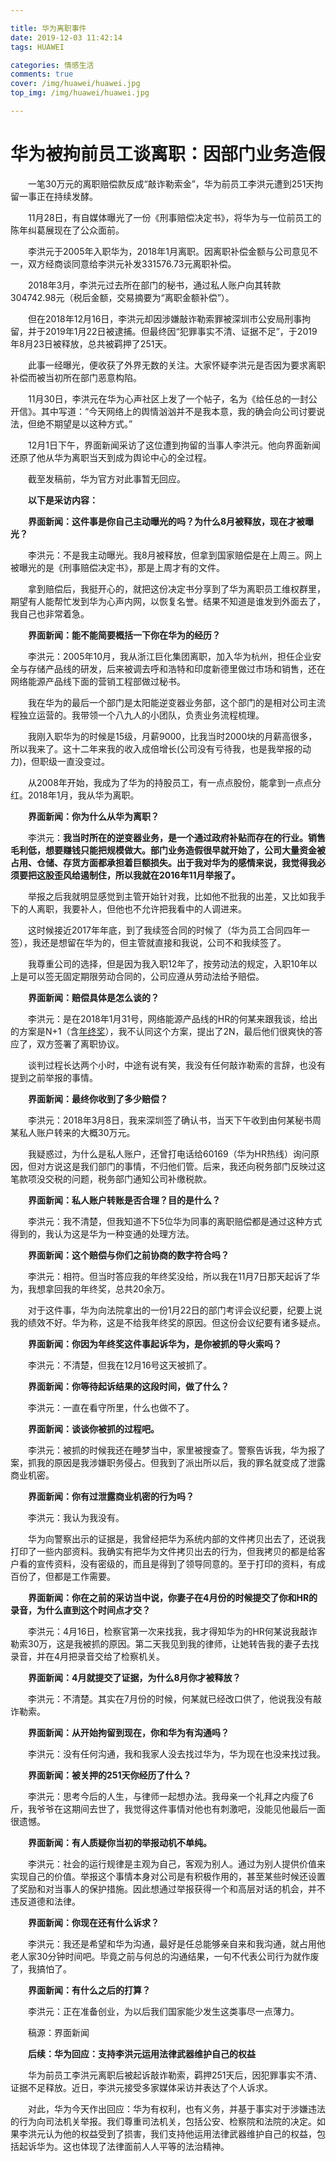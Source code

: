 ```yaml
---

title: 华为离职事件
date: 2019-12-03 11:42:14
tags: HUAWEI

categories: 情感生活
comments: true
cover: /img/huawei/huawei.jpg
top_img: /img/huawei/huawei.jpg

---
```



# 华为被拘前员工谈离职：因部门业务造假

<p>　　一笔30万元的离职赔偿款反成“敲诈勒索金”，华为前员工李洪元遭到251天拘留一事正在持续发酵。</p>

<p>　　11月28日，有自媒体曝光了一份《刑事赔偿决定书》，将华为与一位前员工的陈年纠葛展现在了公众面前。</p>

<p>　　李洪元于2005年入职华为，2018年1月离职。因离职补偿金额与公司意见不一，双方经商谈同意给李洪元补发331576.73元离职补偿。</p>

<p>　　2018年3月，李洪元过去所在部门的秘书，通过私人账户向其转款304742.98元（税后金额，交易摘要为“离职金额补偿”）。</p>

<p>　　但在2018年12月16日，李洪元却因涉嫌敲诈勒索罪被深圳市公安局刑事拘留，并于2019年1月22日被逮捕。但最终因“犯罪事实不清、证据不足”，于2019年8月23日被释放，总共被羁押了251天。</p>

<p>　　此事一经曝光，便收获了外界无数的关注。大家怀疑李洪元是否因为要求离职补偿而被当初所在部门恶意构陷。</p>

<p>　　11月30日，李洪元在华为心声社区上发了一个帖子，名为《给任总的一封公开信》。其中写道：“今天网络上的舆情汹汹并不是我本意，我的确会向公司讨要说法，但绝不期望是以这种方式。”</p>

<p>　　12月1日下午，界面新闻采访了这位遭到拘留的当事人李洪元。他向界面新闻还原了他从华为离职当天到成为舆论中心的全过程。</p>

<p>　　截至发稿前，华为官方对此事暂无回应。</p>

<p>　　<strong>以下是采访内容：</strong></p>

<p>　　<strong>界面新闻：这件事是你自己主动曝光的吗？为什么8月被释放，现在才被曝光？</strong></p>

<p>　　李洪元：不是我主动曝光。我8月被释放，但拿到国家赔偿是在上周三。网上被曝光的是《刑事赔偿决定书》，那是上周才有的文件。</p>

<p>　　拿到赔偿后，我挺开心的，就把这份决定书分享到了华为离职员工维权群里，期望有人能帮忙发到华为心声内网，以恢复名誉。结果不知道是谁发到外面去了，我自己也非常着急。</p>

<p>　　<strong>界面新闻：能不能简要概括一下你在华为的经历？</strong></p>

<p>　　李洪元：2005年10月，我从浙江巨化集团离职，加入华为杭州，担任企业安全与存储产品线的研发，后来被调去呼和浩特和印度新德里做过市场和销售，还在网络能源产品线下面的营销工程部做过秘书。</p>

<p>　　我在华为的最后一个部门是太阳能逆变器业务部，这个部门的是相对公司主流程独立运营的。我带领一个八九人的小团队，负责业务流程梳理。</p>

<p>　　我刚入职华为的时候是15级，月薪9000，比我当时2000块的月薪高很多，所以我来了。这十二年来我的收入成倍增长(公司没有亏待我，也是我举报的动力)，但职级一直没变过。</p>

<p>　　从2008年开始，我成为了华为的持股员工，有一点点股份，能拿到一点点分红。2018年1月，我从华为离职。</p>

<p>　　<strong>界面新闻：你为什么从华为离职？</strong></p>

<p>　　李洪元：<strong>我当时所在的逆变器业务，是一个通过政府补贴而存在的行业。销售毛利低，想要赚钱只能把规模做大。部门业务造假很早就开始了，公司大量资金被占用、仓储、存货方面都承担着巨额损失。出于我对华为的感情来说，我觉得我必须要把这股歪风给遏制住，所以我就在2016年11月举报了。</strong></p>

<p>　　举报之后我就明显感觉到主管开始针对我，比如他不批我的出差，又比如我手下的人离职，我要补人，但他也不允许把我看中的人调进来。</p>

<p>　　这时候接近2017年年底，到了我续签合同的时候了（华为员工合同四年一签），我还是想留在华为的，但主管就直接和我说，公司不和我续签了。</p>

<p>　　我尊重公司的选择，但是因为我入职12年了，按劳动法的规定，入职10年以上是可以签无固定期限劳动合同的，公司应遵从劳动法给予赔偿。</p>

<p>　　<strong>界面新闻：赔偿具体是怎么谈的？</strong></p>

<p>　　李洪元：是在2018年1月31号，网络能源产品线的HR的何某来跟我谈，给出的方案是N+1（含<a href="http://money.163.com/baike/nianzhongjiang/" target="_blank" title="财经事件_年终奖">年终奖</a>），我不认同这个方案，提出了2N，最后他们很爽快的答应了，双方签署了离职协议。</p>

<p>　　谈判过程长达两个小时，中途有说有笑，我没有任何敲诈勒索的言辞，也没有提到之前举报的事情。</p>

<p>　　<strong>界面新闻：最终你收到了多少赔偿？</strong></p>

<p>　　李洪元：2018年3月8日，我来深圳签了确认书，当天下午收到由何某秘书周某私人账户转来的大概30万元。</p>

<p>　　我疑惑过，为什么是私人账户，还曾打电话给60169（华为HR热线）询问原因，但对方说这是我们部门的事情，不归他们管。后来，我还向税务部门反映过这笔款项没交税的问题，税务部门通知公司补缴税款。</p>

<p>　　<strong>界面新闻：私人账户转账是否合理？目的是什么？</strong></p>

<p>　　李洪元：我不清楚，但我知道不下5位华为同事的离职赔偿都是通过这种方式得到的，我认为这是华为一种变通的处理方法。</p>

<p>　　<strong>界面新闻：这个赔偿与你们之前协商的数字符合吗？</strong></p>

<p>　　李洪元：相符。但当时答应我的年终奖没给，所以我在11月7日那天起诉了华为，我想拿回我的年终奖，总共20余万。</p>

<p>　　对于这件事，华为向法院拿出的一份1月22日的部门考评会议纪要，纪要上说我的绩效不好。华为称，这是不给我年终奖的原因。但这份会议纪要有诸多疑点。</p>

<p>　　<strong>界面新闻：你因为年终奖这件事起诉华为，是你被抓的导火索吗？</strong></p>

<p>　　李洪元：不清楚，但我在12月16号这天被抓了。</p>

<p>　　<strong>界面新闻：你等待起诉结果的这段时间，做了什么？</strong></p>

<p>　　李洪元：一直在看守所里，什么也做不了。</p>

<p>　　<strong>界面新闻：谈谈你被抓的过程吧。</strong></p>

<p>　　李洪元：被抓的时候我还在睡梦当中，家里被搜查了。警察告诉我，华为报了案，抓我的原因是我涉嫌职务侵占。但我到了派出所以后，我的罪名就变成了泄露商业机密。</p>

<p>　　<strong>界面新闻：你有过泄露商业机密的行为吗？</strong></p>

<p>　　李洪元：我认为我没有。</p>

<p>　　华为向警察出示的证据是，我曾经把华为系统内部的文件拷贝出去了，还说我打印了一些内部资料。我确实有把华为文件拷贝出去的行为，但我拷贝的都是给客户看的宣传资料，没有密级的，而且是得到了领导同意的。至于打印的资料，有成百份了，但都是工作需要。</p>

<p>　　<strong>界面新闻：你在之前的采访当中说，你妻子在4月份的时候提交了你和HR的录音，为什么直到这个时间点才交？</strong></p>

<p>　　李洪元：4月16日，检察官第一次来找我，我才得知华为的HR何某说我敲诈勒索30万，这是我被抓的原因。第二天我见到我的律师，让她转告我的妻子去找录音，并在4月把录音交给了检察机关。</p>

<p>　　<strong>界面新闻：4月就提交了证据，为什么8月你才被释放？</strong></p>

<p>　　李洪元：不清楚。其实在7月份的时候，何某就已经改口供了，他说我没有敲诈勒索。</p>

<p>　　<strong>界面新闻：从开始拘留到现在，你和华为有沟通吗？</strong></p>

<p>　　李洪元：没有任何沟通，我和我家人没去找过华为，华为现在也没来找过我。</p>

<p>　　<strong>界面新闻：被关押的251天你经历了什么？</strong></p>

<p>　　李洪元：思考今后的人生，与律师一起想办法。我母亲一个礼拜之内瘦了6斤，我爷爷在这期间去世了，我觉得这件事情对他也有刺激吧，没能见他最后一面很遗憾。</p>

<p>　　<strong>界面新闻：有人质疑你当初的举报动机不单纯。</strong></p>

<p>　　李洪元：社会的运行规律是主观为自己，客观为别人。通过为别人提供价值来实现自己的价值。举报这个事情本身对公司是有积极作用的，甚至某些时候还设置了奖励和对当事人的保护措施。因此想通过举报获得一个和高层对话的机会，并不违反道德和法律。</p>

<p>　　<strong>界面新闻：你现在还有什么诉求？</strong></p>

<p>　　李洪元：我还是希望和华为沟通，最好是任总能够亲自来和我沟通，就占用他老人家30分钟时间吧。毕竟之前与何总的沟通结果，一句不代表公司行为就作废了，我搞怕了。</p>

<p>　　<strong>界面新闻：有什么之后的打算？</strong></p>

<p>　　李洪元：正在准备创业，为以后我们国家能少发生这类事尽一点薄力。</p>

<p>　　稿源：界面新闻</p>

<p>　　<strong>后续：华为回应：支持李洪元运用法律武器维护自己的权益</strong></p>

<p>　　华为前员工李洪元离职后被起诉敲诈勒索，羁押251天后，因犯罪事实不清、证据不足释放。近日，李洪元接受多家媒体采访并表达了个人诉求。</p>

<p>　　对此，华为今天作出回应：华为有权利，也有义务，并基于事实对于涉嫌违法的行为向司法机关举报。我们尊重司法机关，包括公安、检察院和法院的决定。如果李洪元认为他的权益受到了损害，我们支持他运用法律武器维护自己的权益，包括起诉华为。这也体现了法律面前人人平等的法治精神。</p>